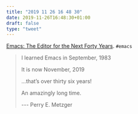 ```yaml
---
title: "2019 11 26 16 48 30"
date: 2019-11-26T16:48:30+01:00
draft: false
type: "tweet"
---
```

[Emacs: The Editor for the Next Forty Years](https://media.emacsconf.org/2019/26.html). `#emacs`

> I learned Emacs in September, 1983
>
> It is now November, 2019
>
> ...that’s over thirty six years!
>
> An amazingly long time.
>
> --- Perry E. Metzger
